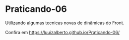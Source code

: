 # Praticando-06
 Utilizando algumas tecnicas novas de dinâmicas do Front.

 Confira em https://luuizalberto.github.io/Praticando-06/
